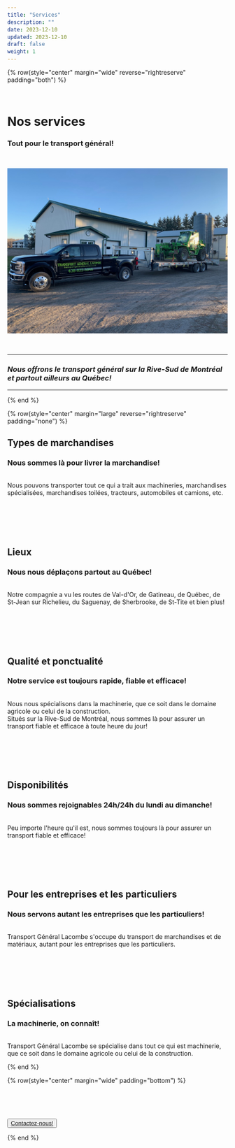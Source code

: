 ```yaml
---
title: "Services"
description: ""
date: 2023-12-10
updated: 2023-12-10
draft: false
weight: 1
---
```

<div class="container mx-auto">

{% row(style="center" margin="wide" reverse="rightreserve" padding="both") %}

<br>

# Nos services
### Tout pour le transport général!

<br>

![image](./img/tgl_img_truck_ferme.jpg)

<br>

<hr>

### *Nous offrons le transport général sur la Rive-Sud de Montréal et partout ailleurs au Québec!*

<hr>

{% end %}

</div>

<div class="container mx-auto"> 

{% row(style="center" margin="large" reverse="rightreserve" padding="none") %}

## Types de marchandises
### Nous sommes là pour livrer la marchandise!
<br>
Nous pouvons transporter tout ce qui a trait aux machineries, marchandises spécialisées, marchandises toilées, tracteurs, automobiles et camions, etc.
<br>
<br>
<br>
<br>
<br>
<br>

## Lieux
### Nous nous déplaçons partout au Québec! 
<br>
Notre compagnie a vu les routes de Val-d'Or, de Gatineau, de Québec, de St-Jean sur Richelieu, du Saguenay, de Sherbrooke, de St-Tite et bien plus!
<br>
<br>
<br>
<br>
<br>
<br>

## Qualité et ponctualité
### Notre service est toujours rapide, fiable et efficace!
<br>
Nous nous spécialisons dans la machinerie, que ce soit dans le domaine agricole ou celui de la construction. <br>Situés sur la Rive-Sud de Montréal, nous sommes là pour assurer un transport fiable et efficace à toute heure du jour!
<br>
<br>
<br>
<br>
<br>
<br>

## Disponibilités
### Nous sommes rejoignables 24h/24h du lundi au dimanche!
<br>
Peu importe l'heure qu'il est, nous sommes toujours là pour assurer un transport fiable et efficace!
<br>
<br>
<br>
<br>
<br>
<br>

## Pour les entreprises et les particuliers
### Nous servons autant les entreprises que les particuliers!
<br>
Transport Général Lacombe s'occupe du transport de marchandises et de matériaux, autant pour les entreprises que les particuliers.
<br>
<br>
<br>
<br>
<br>
<br>

## Spécialisations
### La machinerie, on connaît!
<br>
Transport Général Lacombe se spécialise dans tout ce qui est machinerie, que ce soit dans le domaine agricole ou celui de la construction.

{% end %}

</div>

<div class="container mx-auto"> 

{% row(style="center" margin="wide" padding="bottom") %}

<br>
<br>
<br>

<button>[Contactez-nous!](/contact)</button>

{% end %}

</div>
